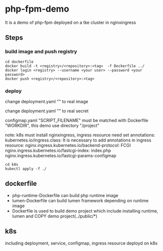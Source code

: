 # php-fpm-demo
It is a demo of php-fpm deployed on a tke cluster in nginxingress

## Steps

### build image and push registry

```
cd dockerfile
docker build -t <registry>/<repository>:<tag>  -f Dockerfile ../
docker login <registry> --username <your user> --password <your password>
docker push <registry>/<repository>:<tag>
```

### deploy 
change deployment.yaml "<your image>" to real image

change deployment.yaml "<your image pull secret>" to real secret

configmap.yaml "SCRIPT_FILENAME" must be matched with Dockerfile "WORKDIR", this demo use directory "/project"

note: k8s must install nginxingress, ingress resource need set annotations: kubernetes.io/ingress.class: <your nginxingress classname>
It is necessary to add annotations in ingress resource: 
nginx.ingress.kubernetes.io/backend-protocol: FCGI
nginx.ingress.kubernetes.io/fastcgi-index: index.php
nginx.ingress.kubernetes.io/fastcgi-params-configmap

```
cd k8s
kubectl apply -f ./
```

## dockerfile
* php-runtime-Dockerfile can build php runtime image
* lumen-Dockerfile can build lumen framework depending on runtime image
* Dockerfile is used to build demo project which include installing runtime, lumen and COPY demo project(../public/*) 

## k8s
including deployment, service, configmap, ingress resource deployd on k8s